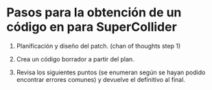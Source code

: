 # Pasos para la obtención de un código en para SuperCollider


1. Planificación y diseño del patch. (chan of thoughts step 1)
   
2. Crea un código borrador a partir del plan.

3. Revisa los siguientes puntos (se enumeran según se hayan podido encontrar errores comunes) y devuelve el definitivo al final.